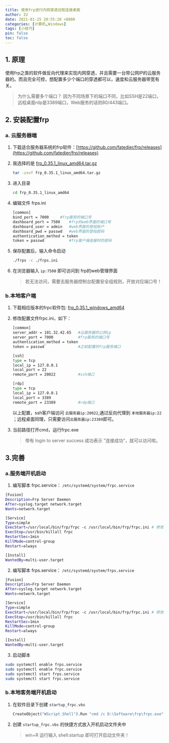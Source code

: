 ```yaml
---
title: 使用frp进行内网穿透远程连接桌面
author: IU
date: 2021-01-25 20:55:20 +0800
categories: [计算机,Windows]
tags: [小技巧]
pin: false
toc: false
---
```


## 1. 原理

使用frp之类的软件做反向代理来实现内网穿透，并且需要一台带公网IP的云服务器的。而且完全可控，想配置多少个端口的穿透都可以，速度和云服务器带宽有关。

> 为什么需要多个端口？ 因为不同场景下的端口不同，比如SSH是22端口，远程桌面rdp是3389端口，Web服务的话则80/443端口。

## 2. 安装配置frp

###  **a. 云服务器端**

1. 下载适合服务器系统的frp软件：[https://github.com/fatedier/frp/releases](https://github.com/fatedier/frp/releases)

2. 我选择的是 [frp_0.35.1_linux_amd64.tar.gz](https://github.com/fatedier/frp/releases/download/v0.35.1/frp_0.35.1_freebsd_amd64.tar.gz)

   ```sh
   tar -zxvf frp_0.35.1_linux_amd64.tar.gz
   ```
   
3. 进入目录

   ```sh
   cd frp_0.35.1_linux_amd64
   ```

4. 编辑文件 frps.ini

   ```sh
   [common]
   bind_port = 7000		#frp服务的端口号
   dashboard_port = 7500	#frp的web界面的端口号
   dashboard_user = admin	#web界面的登陆账户
   dashboard_pwd = passwd	#web界面的登陆密码
   authentication_method = token
   token = passwd			#frp客户端连接时的密码
   ```

5. 保存配置后，输入命令启动

   ```sh
   ./frps -c ./frps.ini
   ```

6. 在浏览器输入 `ip:7500` 即可访问到 frp的web管理界面

   > 若无法访问，需要去服务器控制台配置安全组规则，开放对应端口号！

### b.本地客户端

1. 下载相应版本的frpc软件包: [frp_0.35.1_windows_amd64](https://github.com/fatedier/frp/releases/download/v0.35.1/frp_0.35.1_windows_amd64.zip)

2. 修改配置文件frpc.ini，如下：

   ```sh
   [common]
   server_addr = 101.32.42.65	#云服务器的公网ip
   server_port = 7000			#frp服务的端口号
   authentication_method = token
   token = passwd				#之前配置的frp服务端口
   
   [ssh]
   type = tcp
   local_ip = 127.0.0.1
   local_port = 22
   remote_port = 20022			#ssh端口
   
   [rdp]
   type = tcp
   local_ip = 127.0.0.1
   local_port = 3389
   remote_port = 23389			#rdp端口
   ```

   以上配置，ssh客户端访问 `云服务器ip:20022`,通过反向代理到 `本地服务器ip:22` ；远程桌面同理，只需要访问`云服务器ip:23389`即可。

3. 当前路径打开cmd，运行frpc.exe

   > 带有  login to server success 成功表示 ”连接成功“，就可以访问啦。

## 3.完善

###  a.服务端开机启动

1.  编写脚本 frpc.service： `/etc/systemd/system/frpc.service`

   ```sh
   [Fusion]
   Description=Frp Server Daemon
   After=syslog.target network.target
   Wants=network.target
   
   [Service]
   Type=simple
   ExecStart=/usr/local/bin/frp/frpc -c /usr/local/bin/frp/frpc.ini # 修改为你的frp目录
   ExecStop=/usr/bin/killall frpc
   RestartSec=1min
   KillMode=control-group
   Restart=always
   
   [Install]
   WantedBy=multi-user.target
   
   ```

2.  编写脚本 frps.service： `/etc/systemd/system/frps.service`

   ```sh
   [Fusion]
   Description=Frp Server Daemon
   After=syslog.target network.target
   Wants=network.target
   
   [Service]
   Type=simple
   ExecStart=/usr/local/bin/frp/frpc -c /usr/local/bin/frp/frpc.ini # 修改为你的frp目录
   ExecStop=/usr/bin/killall frpc
   RestartSec=1min
   KillMode=control-group
   Restart=always
   
   [Install]
   WantedBy=multi-user.target 
   ```

3.  启动脚本

   ```sh
   sudo systemctl enable frps.service 
   sudo systemctl enable frpc.service 
   sudo systemctl start frps.service
   sudo systemctl start frpc.service
   ```

### b.本地客务端开机启动

1. 在软件目录下创建 `startup_frpc.vbs`

   ```vb
   CreateObject("WScript.Shell").Run "cmd /c D:\Software\frp\frpc.exe",0
   ```

2. 创建 `startup_frpc.vbs` 的快捷方式放入开机启动文件夹中

   > win+R 运行输入 shell:startup  即可打开启动文件夹！